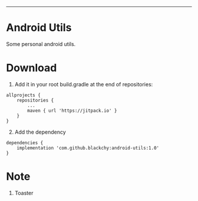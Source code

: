 ------

Android Utils
===
Some personal android utils.

Download
===

1. Add it in your root build.gradle at the end of repositories:

```
allprojects {
	repositories {
		...
		maven { url 'https://jitpack.io' }
	}
}
```
2. Add the dependency

```
dependencies {
	implementation 'com.github.blackchy:android-utils:1.0'
}
```
	
Note
===

1. Toaster